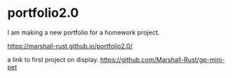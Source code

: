 # portfolio2.0
I am making a new portfolio for a homework project.

https://marshall-rust.github.io/portfolio2.0/


a link to first project on display. https://github.com/Marshall-Rust/gp-mini-pet

